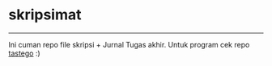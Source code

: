 # skripsimat
------------
Ini cuman repo file skripsi + Jurnal Tugas akhir.
Untuk program cek repo [tastego](https://github.com/ardiantrik/skripsimat) :)

